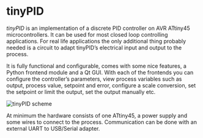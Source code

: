 tinyPID
=======

*tinyPID* is an implementation of a discrete PID controller on AVR ATtiny45
microcontrollers. It can be used for most closed loop controlling applications.
For real life applications the only additional thing probably needed is a 
circuit to adapt tinyPID’s electrical input and output to the process.

It is fully functional and configurable, comes with some nice features, a Python
frontend module and a Qt GUI. With each of the frontends you can configure the 
controller’s parameters, view process variables such as output, process value, 
setpoint and error, configure a scale conversion, set the setpoint or limit the 
output, set the output manually etc.

![tinyPID scheme][1]


At minimum the hardware consists of one ATtiny45, a power supply and some wires
to connect to the process. Communication can be done with an external 
UART to USB/Serial adapter.

[1]: https://github.com/modul/tinyPID/raw/master/doc/schema.png


